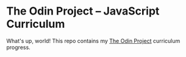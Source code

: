# The Odin Project – JavaScript Curriculum

What's up, world! This repo contains my [The Odin Project](https://www.theodinproject.com/) curriculum progress.
